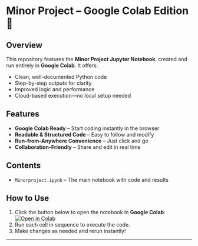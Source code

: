 # Minor Project – Google Colab Edition 🚀

##  Overview
This repository features the **Minor Project Jupyter Notebook**, created and run entirely in **Google Colab**. It offers:
- Clean, well-documented Python code
- Step-by-step outputs for clarity
- Improved logic and performance
- Cloud-based execution—no local setup needed

##  Features
- **Google Colab Ready** – Start coding instantly in the browser
- **Readable & Structured Code** – Easy to follow and modify
- **Run-from-Anywhere Convenience** – Just click and go
- **Collaboration-Friendly** – Share and edit in real time

##  Contents
- `Minorproject.ipynb` – The main notebook with code and results

##  How to Use
1. Click the button below to open the notebook in **Google Colab**:  
   [![Open in Colab](https://colab.research.google.com/assets/colab-badge.svg)](https://colab.research.google.com/github/Hemavathi23-jm/Data-Science-using-python/blob/main/Minorproject.ipynb)  
2. Run each cell in sequence to execute the code.
3. Make changes as needed and rerun instantly!

---

